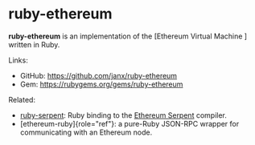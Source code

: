 # ruby-ethereum

**ruby-ethereum** is an implementation of the [Ethereum Virtual Machine <the-EVM>] written in Ruby.

Links:

- GitHub: <https://github.com/janx/ruby-ethereum>
- Gem: <https://rubygems.org/gems/ruby-ethereum>

Related:

- [ruby-serpent](https://github.com/janx/ruby-serpent): Ruby binding to the [Ethereum Serpent](https://github.com/ethereum/wiki/wiki/Serpent) compiler.
- [ethereum-ruby]{role="ref"}: a pure-Ruby JSON-RPC wrapper for communicating with an Ethereum node.
